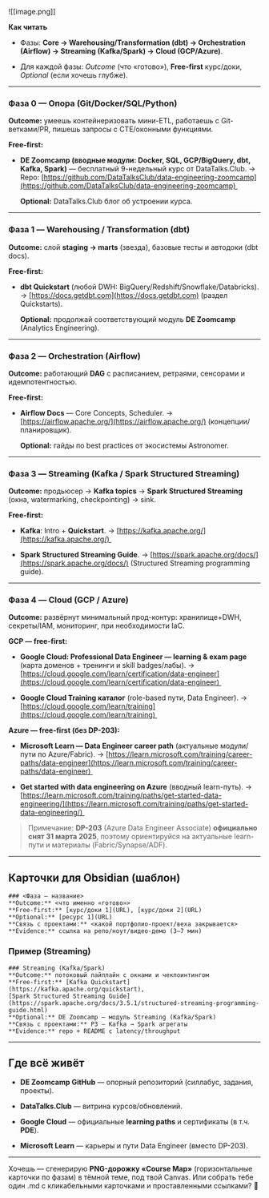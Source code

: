 ![[image.png]]
  

**Как читать**

- Фазы: **Core → Warehousing/Transformation (dbt) → Orchestration (Airflow) → Streaming (Kafka/Spark) → Cloud (GCP/Azure)**.
    
- Для каждой фазы: _Outcome_ (что «готово»), **Free-first** курс/доки, _Optional_ (если хочешь глубже).
    

---

### **Фаза 0 — Опора (Git/Docker/SQL/Python)**

  

**Outcome:** умеешь контейнеризовать мини-ETL, работаешь с Git-ветками/PR, пишешь запросы с CTE/оконными функциями.

**Free-first:**

- **DE Zoomcamp (вводные модули: Docker, SQL, GCP/BigQuery, dbt, Kafka, Spark)** — бесплатный 9-недельный курс от DataTalks.Club. → Repo: [https://github.com/DataTalksClub/data-engineering-zoomcamp](https://github.com/DataTalksClub/data-engineering-zoomcamp) 
    
    **Optional:** DataTalks.Club блог об устроении курса. 
    

---

### **Фаза 1 — Warehousing / Transformation (dbt)**

  

**Outcome:** слой **staging → marts** (звезда), базовые тесты и автодоки (dbt docs).

**Free-first:**

- **dbt Quickstart** (любой DWH: BigQuery/Redshift/Snowflake/Databricks). → [https://docs.getdbt.com](https://docs.getdbt.com) (раздел Quickstarts). 
    
    **Optional:** продолжай соответствующий модуль **DE Zoomcamp** (Analytics Engineering). 
    

---

### **Фаза 2 — Orchestration (Airflow)**

  

**Outcome:** работающий **DAG** с расписанием, ретраями, сенсорами и идемпотентностью.

**Free-first:**

- **Airflow Docs** — Core Concepts, Scheduler. → [https://airflow.apache.org/](https://airflow.apache.org/) (концепции/планировщик). 
    
    **Optional:** гайды по best practices от экосистемы Astronomer.
    

---

### **Фаза 3 — Streaming (Kafka / Spark Structured Streaming)**

  

**Outcome:** продьюсер → **Kafka topics** → **Spark Structured Streaming** (окна, watermarking, checkpointing) → sink.

**Free-first:**

- **Kafka**: Intro + **Quickstart**. → [https://kafka.apache.org/](https://kafka.apache.org/) 
    
- **Spark Structured Streaming Guide**. → [https://spark.apache.org/docs/](https://spark.apache.org/docs/) (Structured Streaming programming guide). 
    

---

### **Фаза 4 — Cloud (GCP / Azure)**

  

**Outcome:** развёрнут минимальный прод-контур: хранилище+DWH, секреты/IAM, мониторинг, при необходимости IaC.

  

**GCP — free-first:**

- **Google Cloud: Professional Data Engineer — learning & exam page** (карта доменов + тренинги и skill badges/лабы). → [https://cloud.google.com/learn/certification/data-engineer](https://cloud.google.com/learn/certification/data-engineer) 
    
- **Google Cloud Training каталог** (role-based пути, Data Engineer). → [https://cloud.google.com/learn/training](https://cloud.google.com/learn/training) 
    

  

**Azure — free-first (без DP-203):**

- **Microsoft Learn — Data Engineer career path** (актуальные модули/пути по Azure/Fabric). → [https://learn.microsoft.com/training/career-paths/data-engineer](https://learn.microsoft.com/training/career-paths/data-engineer) 
    
- **Get started with data engineering on Azure** (вводный learn-путь). → [https://learn.microsoft.com/training/paths/get-started-data-engineering/](https://learn.microsoft.com/training/paths/get-started-data-engineering/) 
    

  

> Примечание: **DP-203** (Azure Data Engineer Associate) **официально снят 31 марта 2025**, поэтому ориентируйся на актуальные learn-пути и материалы (Fabric/Synapse/ADF). 

---

## **Карточки для Obsidian (шаблон)**

```
### <Фаза — название>
**Outcome:** <что именно «готово»>  
**Free-first:** [курс/доки 1](URL), [курс/доки 2](URL)  
**Optional:** [ресурс 1](URL)  
**Связь с проектами:** <какой портфолио-проект/веха закрывается>  
**Evidence:** ссылка на репо/ноут/видео-демо (3–7 мин)
```

### **Пример (Streaming)**

```
### Streaming (Kafka/Spark)
**Outcome:** потоковый пайплайн с окнами и чекпоинтингом  
**Free-first:** [Kafka Quickstart](https://kafka.apache.org/quickstart), 
[Spark Structured Streaming Guide](https://spark.apache.org/docs/3.5.1/structured-streaming-programming-guide.html)  
**Optional:** DE Zoomcamp — модуль Streaming (Kafka/Spark)  
**Связь с проектами:** P3 — Kafka → Spark агрегаты  
**Evidence:** repo + README с latency/throughput
```

---

## **Где всё живёт**

- **DE Zoomcamp GitHub** — опорный репозиторий (силлабус, задания, проекты). 
    
- **DataTalks.Club** — витрина курсов/обновлений. 
    
- **Google Cloud** — официальные **learning paths** и сертификаты (в т.ч. **PDE**). 
    
- **Microsoft Learn** — карьеры и пути Data Engineer (вместо DP-203). 
    

---

Хочешь — сгенерирую **PNG-дорожку «Course Map»** (горизонтальные карточки по фазам) в тёмной теме, под твой Canvas. Или собрать тебе один .md с кликабельными карточками и проставленными ссылками? 🚀